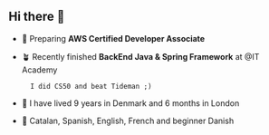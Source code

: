 ## Hi there 👋

<!--
**nuriagrau/nuriagrau** is a ✨ _special_ ✨ repository because its `README.md` (this file) appears on your GitHub profile.

Here are some ideas to get you started:
-->

- 🌱 Preparing **AWS Certified Developer Associate**
  
- :potted_plant: Recently finished **BackEnd Java & Spring Framework** at @IT Academy

        I did CS50 and beat Tideman ;)

- :dizzy: I have lived 9 years in Denmark and 6 months in London 

- :speech_balloon: Catalan, Spanish, English, French and beginner Danish



